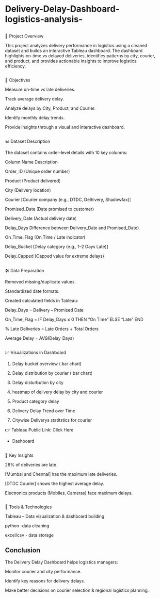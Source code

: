 # Delivery-Delay-Dashboard-logistics-analysis-
##
📌 Project Overview

This project analyzes delivery performance in logistics using a cleaned dataset and builds an interactive Tableau dashboard.
The dashboard highlights on-time vs delayed deliveries, identifies patterns by city, courier, and product, and provides actionable insights to improve logistics efficiency.
##
🎯 Objectives

Measure on-time vs late deliveries.

Track average delivery delay.

Analyze delays by City, Product, and Courier.

Identify monthly delay trends.

Provide insights through a visual and interactive dashboard.

## 
📊 Dataset Description

The dataset contains order-level details with 10 key columns:

Column Name	Description

Order_ID	(Unique order number)

Product	(Product delivered)

City	(Delivery location)

Courier	[Courier company (e.g., DTDC, Delhivery, Shadowfax)]

Promised_Date	(Date promised to customer)

Delivery_Date	(Actual delivery date)

Delay_Days	Difference between Delivery_Date and Promised_Date)

On_Time_Flag	(On Time / Late indicator)

Delay_Bucket	[Delay category (e.g., 1–2 Days Late)]

Delay_Capped	(Capped value for extreme delays)

## 
🛠️ Data Preparation

Removed missing/duplicate values.

Standardized date formats.

Created calculated fields in Tableau:

Delay_Days = Delivery – Promised Date

On_Time_Flag = IF Delay_Days ≤ 0 THEN “On Time” ELSE “Late” END

% Late Deliveries = Late Orders ÷ Total Orders

Average Delay = AVG(Delay_Days)

## 
📈 Visualizations in Dashboard

1. Delay bucket overview ( bar chart)

2. Delay distribution by courier ( bar chart)

3. Delay disturbution by city

4. heatmap of delivery delay by city and courier

5. Product category delay

6. Delivery Delay Trend over Time

7. Citywise Deliverys statitstics for courier


👉 Tableau Public Link: Click Here
- <a herf="https://public.tableau.com/app/profile/aditi.singh4102/viz/DeliveryDelayDashboard1/Dashboard1?publish=yes">Dashboard</a>

## 
🔑 Key Insights

 28% of deliveries are late.

[Mumbai and Chennai] has the maximum late deliveries.

[DTDC Courier] shows the highest average delay.

Electronics products (Mobiles, Cameras) face maximum delays.

## 
🚀 Tools & Technologies

Tableau – Data visualization & dashboard building

python -data cleaning

excel/csv - data storage


## Conclusion

The Delivery Delay Dashboard helps logistics managers:

Monitor courier and city performance.

Identify key reasons for delivery delays.

Make better decisions on courier selection & regional logistics planning.









